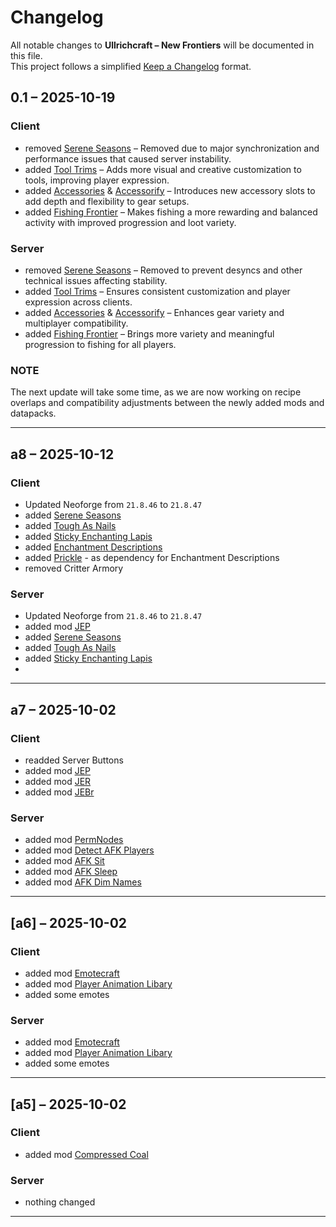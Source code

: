 # Changelog
All notable changes to **Ullrichcraft – New Frontiers** will be documented in this file.  
This project follows a simplified [Keep a Changelog](https://keepachangelog.com/) format.

## 0.1 – 2025-10-19
### Client
- removed [Serene Seasons](https://modrinth.com/mod/serene-seasons) – Removed due to major synchronization and performance issues that caused server instability.  
- added [Tool Trims](https://modrinth.com/datapack/tool-trims) – Adds more visual and creative customization to tools, improving player expression.  
- added [Accessories](https://modrinth.com/mod/accessories) & [Accessorify](https://modrinth.com/mod/accessorify) – Introduces new accessory slots to add depth and flexibility to gear setups.  
- added [Fishing Frontier](https://modrinth.com/datapack/fishing-frontier) – Makes fishing a more rewarding and balanced activity with improved progression and loot variety.  

### Server
- removed [Serene Seasons](https://modrinth.com/mod/serene-seasons) – Removed to prevent desyncs and other technical issues affecting stability.  
- added [Tool Trims](https://modrinth.com/datapack/tool-trims) – Ensures consistent customization and player expression across clients.  
- added [Accessories](https://modrinth.com/mod/accessories) & [Accessorify](https://modrinth.com/mod/accessorify) – Enhances gear variety and multiplayer compatibility.  
- added [Fishing Frontier](https://modrinth.com/datapack/fishing-frontier) – Brings more variety and meaningful progression to fishing for all players.  

### NOTE
The next update will take some time, as we are now working on recipe overlaps and compatibility adjustments between the newly added mods and datapacks.

---

## a8 – 2025-10-12
### Client
- Updated Neoforge from `21.8.46` to `21.8.47`
- added [Serene Seasons](https://modrinth.com/mod/serene-seasons)
- added [Tough As Nails](https://modrinth.com/mod/tough-as-nails)
- added [Sticky Enchanting Lapis](https://modrinth.com/mod/sticky-enchanting-lapis)
- added [Enchantment Descriptions](https://modrinth.com/mod/enchantment-descriptions)
- added [Prickle](https://modrinth.com/mod/prickle) - as dependency for Enchantment Descriptions
- removed Critter Armory

### Server
- Updated Neoforge from `21.8.46` to `21.8.47`
- added mod [JEP](https://modrinth.com/mod/just-enough-professions-jep)
- added [Serene Seasons](https://modrinth.com/mod/serene-seasons)
- added [Tough As Nails](https://modrinth.com/mod/tough-as-nails)
- added [Sticky Enchanting Lapis](https://modrinth.com/mod/sticky-enchanting-lapis)
- 
---

## a7 – 2025-10-02
### Client
- readded Server Buttons
- added mod [JEP](https://modrinth.com/mod/just-enough-professions-jep)
- added mod [JER](https://modrinth.com/mod/just-enough-resources-jer)
- added mod [JEBr](https://modrinth.com/mod/justenoughbreeding)

### Server
- added mod [PermNodes](https://github.com/CptGummiball/PermNodes)
- added mod [Detect AFK Players](https://modrinth.com/datapack/detect-afk)
- added mod [AFK Sit](https://modrinth.com/datapack/afk-sit)
- added mod [AFK Sleep](https://modrinth.com/datapack/afk-sleep)
- added mod [AFK Dim Names](https://modrinth.com/datapack/afk-dim-names)

---

## [a6] – 2025-10-02
### Client
- added mod [Emotecraft](https://modrinth.com/mod/emotecraft)
- added mod [Player Animation Libary](https://modrinth.com/mod/player-animation-library)
- added some emotes

### Server
- added mod [Emotecraft](https://modrinth.com/mod/emotecraft)
- added mod [Player Animation Libary](https://modrinth.com/mod/player-animation-library)
- added some emotes


---

## [a5] – 2025-10-02
### Client
- added mod [Compressed Coal](https://modrinth.com/mod/dievos-compressed-coal)

### Server
- nothing changed

---
